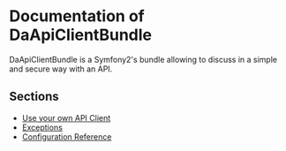 Documentation of DaApiClientBundle
==================================

DaApiClientBundle is a Symfony2's bundle allowing to discuss in a simple and secure way with an API.

Sections
--------

- [Use your own API Client](api_client.md)
- [Exceptions](exceptions.md)
- [Configuration Reference](configuration_reference.md)